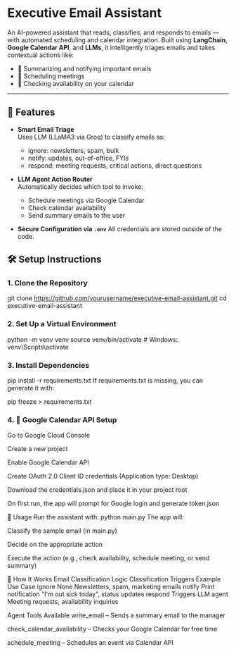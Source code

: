 # Executive Email Assistant

An AI-powered assistant that reads, classifies, and responds to emails — with automated scheduling and calendar integration. Built using **LangChain**, **Google Calendar API**, and **LLMs**, it intelligently triages emails and takes contextual actions like:

- 📨 Summarizing and notifying important emails
- 📅 Scheduling meetings
- 📆 Checking availability on your calendar

---

## 🚀 Features

- **Smart Email Triage**  
  Uses LLM (LLaMA3 via Groq) to classify emails as:
  - ignore: newsletters, spam, bulk
  - notify: updates, out-of-office, FYIs
  - respond: meeting requests, critical actions, direct questions

- **LLM Agent Action Router**  
  Automatically decides which tool to invoke:
  - Schedule meetings via Google Calendar
  - Check calendar availability
  - Send summary emails to the user

- **Secure Configuration via `.env`**
  All credentials are stored outside of the code.

## 🛠️ Setup Instructions

### 1. Clone the Repository

git clone https://github.com/yourusername/executive-email-assistant.git
cd executive-email-assistant

### 2. Set Up a Virtual Environment
python -m venv venv
source venv/bin/activate  # Windows: venv\Scripts\activate

### 3. Install Dependencies
pip install -r requirements.txt
If requirements.txt is missing, you can generate it with:

pip freeze > requirements.txt

### 4. 🔑 Google Calendar API Setup
Go to Google Cloud Console

Create a new project

Enable Google Calendar API

Create OAuth 2.0 Client ID credentials (Application type: Desktop)

Download the credentials.json and place it in your project root

On first run, the app will prompt for Google login and generate token.json

🧪 Usage
Run the assistant with:
python main.py
The app will:

Classify the sample email (in main.py)

Decide on the appropriate action

Execute the action (e.g., check availability, schedule meeting, or send summary)

🧠 How It Works
Email Classification Logic
Classification	Triggers	Example Use Case
ignore	None	Newsletters, spam, marketing emails
notify	Print notification	"I'm out sick today", status updates
respond	Triggers LLM agent	Meeting requests, availability inquiries

Agent Tools Available
write_email – Sends a summary email to the manager

check_calendar_availability – Checks your Google Calendar for free time

schedule_meeting – Schedules an event via Calendar API

